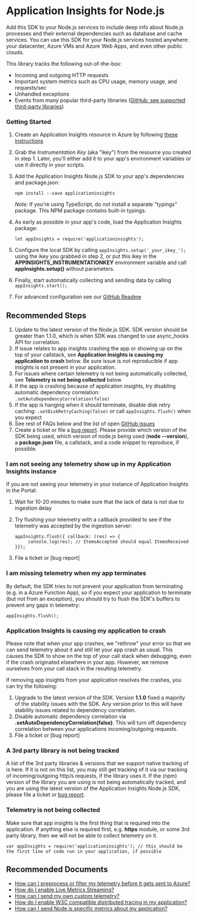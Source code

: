 <properties 
    pageTitle="I am having problems with setting up node.js"
    description="General troubleshooting guide for the node.js SDK."
    infoBubbleText="Some suggestions have been found to help solve your node.js issue quicker."
    service="microsoft.insights"
    resource="components"
    authors="markwolff"
    ms.author="marwolff"
    articleId="insights_nodejs"
    displayOrder="1134"
    selfHelpType="generic"
    cloudEnvironments="public"
    productPesIds="15693" 
    supportTopicIds="32632985, 32632999"
 />
# Application Insights for Node.js

Add this SDK to your Node.js services to include deep info about Node.js processes and their external dependencies such as database and cache services. You can use this SDK for your Node.js services hosted anywhere: your datacenter, Azure VMs and Azure Web Apps, and even other public clouds.

This library tracks the following out-of-the-box:

- Incoming and outgoing HTTP requests
- Important system metrics such as CPU usage, memory usage, and requests/sec
- Unhandled exceptions
- Events from many popular third-party libraries ([GitHub: see supported third-party libraries](https://github.com/microsoft/applicationinsights-node.js#automatic-third-party-instrumentation))

### Getting Started

1. Create an Application Insights resource in Azure by following [these instructions](https://docs.microsoft.com/azure/application-insights/app-insights-nodejs)
2. Grab the _Instrumentation Key_ (aka "ikey") from the resource you created in step 1. Later, you'll either add it to your app's environment variables or use it directly in your scripts.
3. Add the Application Insights Node.js SDK to your app's dependencies and package.json:

     ```
     npm install --save applicationinsights
     ```
     *Note:* If you're using TypeScript, do not install a separate "typings" package. This NPM package contains built-in typings.

4. As early as possible in your app's code, load the Application Insights package:

     ```
     let appInsights = require('applicationinsights');
     ```

5. Configure the local SDK by calling `appInsights.setup('_your_ikey_');` using the ikey you grabbed in step 2, or put this ikey in the **APPINSIGHTS_INSTRUMENTATIONKEY** environment variable and call **appInsights.setup()** without parameters.
6. Finally, start automatically collecting and sending data by calling `appInsights.start();`
7. For advanced configuration see our [GitHub Readme](https://github.com/microsoft/applicationinsights-node.js#configuration)

## **Recommended Steps**

1. Update to the latest version of the Node.js SDK. SDK version should be greater than 1.1.0, which is when SDK was changed to use async_hooks API for correlation.
2. If issue relates to app insights crashing the app or showing up on the top of your callstack, see **Application Insights is causing my application to crash** below. Be sure issue is not reproducible if app insights is not present in your application.
3. For issues where certain telemetry is not being automatically collected, see **Telemetry is not being collected** below
3. If the app is crashing because of application insights, try disabling automatic dependency correlation: `.setAutoDependencyCorrelation(false)`
4. If the app is hanging when it should terminate, disable disk retry caching: `.setDiskRetryCaching(false)` or call `appInsights.flush()` when you expect
5. See rest of FAQs below and the list of open [GitHub issues](https://github.com/microsoft/applicationinsights-node.js/issues)
6. Create a ticket or file a [bug report](https://github.com/microsoft/ApplicationInsights-node.js/issues/new). Please provide which version of the SDK being used, which version of node.js being used (**node --version**), a **package.json** file, a callstack, and a code snippet to reproduce, if possible.

### **I am not seeing any telemetry show up in my Application Insights instance**<br>

If you are not seeing your telemetry in your instance of Application Insights in the Portal:

1. Wait for 10-20 minutes to make sure that the lack of data is not due to ingestion delay
2. Try flushing your telemetry with a callback provided to see if the telemetry was accepted by the ingestion server:

     ```
     appInsights.flush({ callback: (res) => {
          console.log(res); // ItemsAccepted should equal ItemsReceived
     }});
     ```

3. File a ticket or [bug report]

### **I am missing telemetry when my app terminates**<br>

By default, the SDK tries to not prevent your application from terminating (e.g. in a Azure Function App), so if you expect your application to terminate (but not from an exception), you should try to flush the SDK's buffers to prevent any gaps in telemetry:

```
appInsights.flush();
```

### **Application Insights is causing my application to crash**<br>

Please note that when your app crashes, we "rethrow" your error so that we can send telemetry about it and still let your app crash as usual. This causes the SDK to show on the top of your call stack when debugging, even if the crash originated elsewhere in your app. However, we remove ourselves from your call stack in the resulting telemetry.

If removing app insights from your application resolves the crashes, you can try the following:

 1. Upgrade to the latest version of the SDK. Version **1.1.0** fixed a majority of the stability issues with the SDK. Any version prior to this will have stability issues related to dependency correlation.
 2. Disable automatic dependency correlation via **.setAutoDependencyCorrelation(false)**. This will turn off dependency correlation between your applications incoming/outgoing requests.
 3. File a ticket or [bug report]

### **A 3rd party library is not being tracked**<br>

A list of the 3rd party libraries & versions that we support native tracking of is here. If it is not on this list, you may still get tracking of it via our tracking of incoming/outgoing http/s requests, if the library uses it. If the (npm) version of the library you are using is not being automatically tracked, and you are using the latest version of the Application Insights Node.js SDK, please file a ticket or [bug report](https://github.com/microsoft/ApplicationInsights-node.js/issues/new).

### **Telemetry is not being collected**<br>

Make sure that app insights is the first thing that is required into the application. If anything else is required first, e.g. **https** module, or some 3rd party library, then we will not be able to collect telemetry on it.

```
var appInsights = require('applicationinsights'); // this should be the first line of code run in your application, if possible
```

## **Recommended Documents**

* [How can I preprocess or filter my telemetry before it gets sent to Azure?](https://github.com/microsoft/applicationinsights-node.js#preprocess-data-with-telemetry-processors)<br>
* [How do I enable Live Metrics Streaming?](https://github.com/microsoft/applicationinsights-node.js#live-metrics)<br>
* [How can I send my own custom telemetry?](https://github.com/microsoft/applicationinsights-node.js#track-custom-telemetry)<br>
* [How do I enable W3C compatible distributed tracing in my application?](https://github.com/microsoft/applicationinsights-node.js#distributed-tracing-modes)<br>
* [How can I send Node.js specific metrics about my application?](https://github.com/microsoft/applicationinsights-node.js#extended-metrics)<br>
